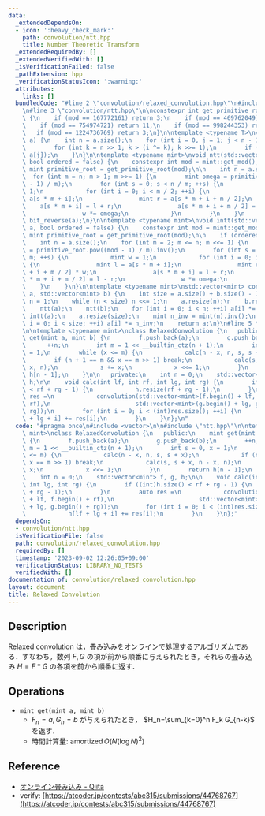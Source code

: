 ```yaml
---
data:
  _extendedDependsOn:
  - icon: ':heavy_check_mark:'
    path: convolution/ntt.hpp
    title: Number Theoretic Transform
  _extendedRequiredBy: []
  _extendedVerifiedWith: []
  _isVerificationFailed: false
  _pathExtension: hpp
  _verificationStatusIcon: ':warning:'
  attributes:
    links: []
  bundledCode: "#line 2 \"convolution/relaxed_convolution.hpp\"\n#include <vector>\n\
    \n#line 3 \"convolution/ntt.hpp\"\n\nconstexpr int get_primitive_root(int mod)\
    \ {\n    if (mod == 167772161) return 3;\n    if (mod == 469762049) return 3;\n\
    \    if (mod == 754974721) return 11;\n    if (mod == 998244353) return 3;\n \
    \   if (mod == 1224736769) return 3;\n}\n\ntemplate <typename T>\nvoid bit_reverse(std::vector<T>&\
    \ a) {\n    int n = a.size();\n    for (int i = 0, j = 1; j < n - 1; ++j) {\n\
    \        for (int k = n >> 1; k > (i ^= k); k >>= 1);\n        if (i < j) std::swap(a[i],\
    \ a[j]);\n    }\n}\n\ntemplate <typename mint>\nvoid ntt(std::vector<mint>& a,\
    \ bool ordered = false) {\n    constexpr int mod = mint::get_mod();\n    constexpr\
    \ mint primitive_root = get_primitive_root(mod);\n\n    int n = a.size();\n  \
    \  for (int m = n; m > 1; m >>= 1) {\n        mint omega = primitive_root.pow((mod\
    \ - 1) / m);\n        for (int s = 0; s < n / m; ++s) {\n            mint w =\
    \ 1;\n            for (int i = 0; i < m / 2; ++i) {\n                mint l =\
    \ a[s * m + i];\n                mint r = a[s * m + i + m / 2];\n            \
    \    a[s * m + i] = l + r;\n                a[s * m + i + m / 2] = (l - r) * w;\n\
    \                w *= omega;\n            }\n        }\n    }\n    if (ordered)\
    \ bit_reverse(a);\n}\n\ntemplate <typename mint>\nvoid intt(std::vector<mint>&\
    \ a, bool ordered = false) {\n    constexpr int mod = mint::get_mod();\n    constexpr\
    \ mint primitive_root = get_primitive_root(mod);\n\n    if (ordered) bit_reverse(a);\n\
    \    int n = a.size();\n    for (int m = 2; m <= n; m <<= 1) {\n        mint omega\
    \ = primitive_root.pow((mod - 1) / m).inv();\n        for (int s = 0; s < n /\
    \ m; ++s) {\n            mint w = 1;\n            for (int i = 0; i < m / 2; ++i)\
    \ {\n                mint l = a[s * m + i];\n                mint r = a[s * m\
    \ + i + m / 2] * w;\n                a[s * m + i] = l + r;\n                a[s\
    \ * m + i + m / 2] = l - r;\n                w *= omega;\n            }\n    \
    \    }\n    }\n}\n\ntemplate <typename mint>\nstd::vector<mint> convolution(std::vector<mint>\
    \ a, std::vector<mint> b) {\n    int size = a.size() + b.size() - 1;\n    int\
    \ n = 1;\n    while (n < size) n <<= 1;\n    a.resize(n);\n    b.resize(n);\n\
    \    ntt(a);\n    ntt(b);\n    for (int i = 0; i < n; ++i) a[i] *= b[i];\n   \
    \ intt(a);\n    a.resize(size);\n    mint n_inv = mint(n).inv();\n    for (int\
    \ i = 0; i < size; ++i) a[i] *= n_inv;\n    return a;\n}\n#line 5 \"convolution/relaxed_convolution.hpp\"\
    \n\ntemplate <typename mint>\nclass RelaxedConvolution {\n   public:\n    mint\
    \ get(mint a, mint b) {\n        f.push_back(a);\n        g.push_back(b);\n  \
    \      ++n;\n        int m = 1 << __builtin_ctz(n + 1);\n        int s = 0, x\
    \ = 1;\n        while (x <= m) {\n            calc(n - x, n, s, s + x);\n    \
    \        if (n + 1 == m && x == m >> 1) break;\n            calc(s, s + x, n -\
    \ x, n);\n            s += x;\n            x <<= 1;\n        }\n        return\
    \ h[n - 1];\n    }\n\n   private:\n    int n = 0;\n    std::vector<mint> f, g,\
    \ h;\n\n    void calc(int lf, int rf, int lg, int rg) {\n        if ((int)h.size()\
    \ < rf + rg - 1) {\n            h.resize(rf + rg - 1);\n        }\n        auto\
    \ res =\n            convolution(std::vector<mint>(f.begin() + lf, f.begin() +\
    \ rf),\n                        std::vector<mint>(g.begin() + lg, g.begin() +\
    \ rg));\n        for (int i = 0; i < (int)res.size(); ++i) {\n            h[lf\
    \ + lg + i] += res[i];\n        }\n    }\n};\n"
  code: "#pragma once\n#include <vector>\n\n#include \"ntt.hpp\"\n\ntemplate <typename\
    \ mint>\nclass RelaxedConvolution {\n   public:\n    mint get(mint a, mint b)\
    \ {\n        f.push_back(a);\n        g.push_back(b);\n        ++n;\n        int\
    \ m = 1 << __builtin_ctz(n + 1);\n        int s = 0, x = 1;\n        while (x\
    \ <= m) {\n            calc(n - x, n, s, s + x);\n            if (n + 1 == m &&\
    \ x == m >> 1) break;\n            calc(s, s + x, n - x, n);\n            s +=\
    \ x;\n            x <<= 1;\n        }\n        return h[n - 1];\n    }\n\n   private:\n\
    \    int n = 0;\n    std::vector<mint> f, g, h;\n\n    void calc(int lf, int rf,\
    \ int lg, int rg) {\n        if ((int)h.size() < rf + rg - 1) {\n            h.resize(rf\
    \ + rg - 1);\n        }\n        auto res =\n            convolution(std::vector<mint>(f.begin()\
    \ + lf, f.begin() + rf),\n                        std::vector<mint>(g.begin()\
    \ + lg, g.begin() + rg));\n        for (int i = 0; i < (int)res.size(); ++i) {\n\
    \            h[lf + lg + i] += res[i];\n        }\n    }\n};"
  dependsOn:
  - convolution/ntt.hpp
  isVerificationFile: false
  path: convolution/relaxed_convolution.hpp
  requiredBy: []
  timestamp: '2023-09-02 12:26:05+09:00'
  verificationStatus: LIBRARY_NO_TESTS
  verifiedWith: []
documentation_of: convolution/relaxed_convolution.hpp
layout: document
title: Relaxed Convolution
---
```


## Description

Relaxed convolution は，畳み込みをオンラインで処理するアルゴリズムである．すなわち，数列 $F, G$ の項が前から順番に与えられたとき，それらの畳み込み $H=F*G$ の各項を前から順番に返す．

## Operations

- `mint get(mint a, mint b)`
    - $F_n=a,G_n=b$ が与えられたとき， $H_n=\sum_{k=0}^n F_k G_{n-k}$ を返す．
    - 時間計算量: $\mathrm{amortized}\, O(N (\log N)^2)$

## Reference

- [オンライン畳み込み - Qiita](https://qiita.com/Kiri8128/items/1738d5403764a0e26b4c)
- verify: [https://atcoder.jp/contests/abc315/submissions/44768767](https://atcoder.jp/contests/abc315/submissions/44768767)